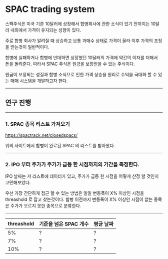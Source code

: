 # SPAC trading system

스팩주식은 미국 기준 10달러에 상장해서 합병회사에 관한 소식이 있기 전까지는 10달러 내외에서 가격이 유지되는 성향이 있다.

주로 합병 회사가 알려질 때 상승하고 보통 과매수 상태로 가격이 올라 이후 가격의 조정을 받는것이 일반적이다.

합병에 실패하거나 합병에 반대하면 상장했던 10달러의 가격에 약간의 이자를 더해서 돈을 돌려준다. 따라서 SPAC 주식은 원금을 보장받을 수 있는 주식이다.

원금이 보장되는 성질과 합병 소식으로 인한 가격 상승을 원리로 수익을 극대화 할 수 있는 매매 시스템을 개발하고자 한다.

---
## 연구 진행

---

### 1. SPAC 종목 리스트 가져오기

<https://spactrack.net/closedspacs/>

위의 사이트에서 합병이 완료된 SPAC 의 리스트를 받아왔다.

---

### 2. IPO 부터 주가가 주가가 급등 한 시점까지의 기간을 측정한다.

IPO 날짜는 저 리스트에 데이터가 있고, 주가가 급등 한 시점을 어떻게 산정 할 것인지 고민해보았다.

우선 가장 간단하게 접근 할 수 있는 방법은 일일 변동폭이 X% 이상인 시점을 threashold 로 잡고 찾는것이다.
합병 이전까지 변동폭이 X% 이상인 시점이 없는 종목은 주가가 오르지 못한 종목으로 분류한다.

---

| threashold | 기준을 넘은 SPAC 개수 | 평균 날짜 |
| ---------- | --------------------- | --------- |
| 5%         | ?                     | ?         |
| 7%         | ?                     | ?         |
| 10%        | ?                     | ?         |

